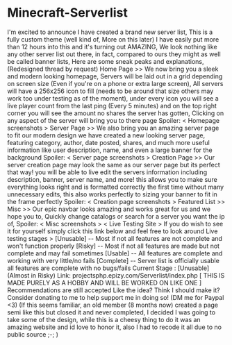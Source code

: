 # Minecraft-Serverlist
I'm excited to announce I have created a brand new server list, This is a fully custom theme (well kind of, More on this later) I have easily put more than 12 hours into this and it's turning out AMAZING, We look nothing like any other server list out there, in fact, compared to ours they might as well be called banner lists, Here are some sneak peaks and explanations, (Redesigned thread by request)
Home Page >>
We now bring you a sleek and modern looking homepage, Servers will be laid out in a grid depending on screen size (Even if you're on a phone or extra large screen), All servers will have a 256x256 icon to fill (needs to be around that size others may work too under testing as of the moment), under every icon you will see a live player count from the last ping (Every 5 minutes) and on the top right corner you will see the amount no shares the server has gotten, Clicking on any aspect of the server will bring you to there page
Spoiler: < Homepage screenshots > 
Server Page >>
We also bring you an amazing server page to fit our modern design we have created a new looking server page, featuring category, author, date posted, shares, and much more useful information like user description, name, and even a large banner for the background
Spoiler: < Server page screenshots > 
Creation Page >>
Our server creation page may look the same as our server page but its perfect that way! you will be able to live edit the servers information including description, banner, server name, and more! this allows you to make sure everything looks right and is formatted correctly the first time without many unnecessary edits, this also works perfectly to sizing your banner to fit in the frame perfectly
Spoiler: < Creation page screenshots > 
Featured List >>
<WIP Unrealised>
Misc >>
Our epic navbar looks amazing and works great for us and we hope you to, Quickly change catalogs or search for a server you want the ip of,
Spoiler: < Misc screenshots > 
< Live Testing Site >
If you do wish to see it for yourself simply click this link below and feel free to look around
Live testing stages >
[Unusable] -- Most if not all features are not complete and won't function properly
[Risky] -- Most if not all features are made but not complete and may fail sometimes
[Usable] -- All features are complete and working with very little/no fails
[Complete] -- Server list is officially usable all features are complete with no bugs/fails
Current Stage : [Unusable] (Almost in Risky)
Link: projectsphp.epizy.com/Serverlist/index.php
[ THIS IS MADE PURELY AS A HOBBY AND WILL BE WORKED ON LIKE ONE ]
Recommendations are still accepted
Like the idea? Think I should make it? Consider donating to me to help support me in doing so! (DM me for Paypal <3)
(If this seems familiar, an old member (8 months now) created a page semi like this but closed it and never completed, I decided I was going to take some of the design, while this is a cheesy thing to do it was an amazing website and id love to honor it, also I had to recode it all due to no public source ;-; )
